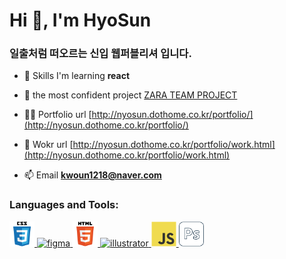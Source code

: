 <h1 align="left">Hi 👋, I'm HyoSun</h1>
<h3 align="left">일출처럼 떠오르는 신입 웹퍼블리셔 입니다.</h3>

- 🌱 Skills I'm learning **react**

- 🤝 the most confident project [ZARA TEAM PROJECT](http://nyosun.dothome.co.kr/zara/)

- 👨‍💻 Portfolio url [http://nyosun.dothome.co.kr/portfolio/](http://nyosun.dothome.co.kr/portfolio/)

- 📝 Wokr url [http://nyosun.dothome.co.kr/portfolio/work.html](http://nyosun.dothome.co.kr/portfolio/work.html)

- 📫 Email **kwoun1218@naver.com**

<p align="left">
</p>

<h3 align="left">Languages and Tools:</h3>
<p align="left">
  <a href="https://www.w3schools.com/css/" target="_blank" rel="noreferrer">
    <img src="https://raw.githubusercontent.com/devicons/devicon/master/icons/css3/css3-original-wordmark.svg" alt="css3" width="40" height="40"/>
  </a>
  
  <a href="https://www.figma.com/" target="_blank" rel="noreferrer">
    <img src="https://www.vectorlogo.zone/logos/figma/figma-icon.svg" alt="figma" width="40" height="40"/>
  </a>
  
  <a href="https://www.w3.org/html/" target="_blank" rel="noreferrer">
    <img src="https://raw.githubusercontent.com/devicons/devicon/master/icons/html5/html5-original-wordmark.svg" alt="html5" width="40" height="40"/>
  </a>
  
  <a href="https://www.adobe.com/in/products/illustrator.html" target="_blank" rel="noreferrer">
    <img src="https://www.vectorlogo.zone/logos/adobe_illustrator/adobe_illustrator-icon.svg" alt="illustrator" width="40" height="40"/>
  </a>
  
  <a href="https://developer.mozilla.org/en-US/docs/Web/JavaScript" target="_blank" rel="noreferrer">
    <img src="https://raw.githubusercontent.com/devicons/devicon/master/icons/javascript/javascript-original.svg" alt="javascript" width="40" height="40"/>
  </a>
  
  <a href="https://www.photoshop.com/en" target="_blank" rel="noreferrer">
    <img src="https://raw.githubusercontent.com/devicons/devicon/master/icons/photoshop/photoshop-line.svg" alt="photoshop" width="40" height="40"/>
  </a>
</p>

